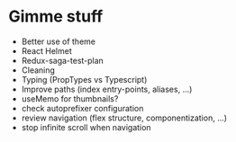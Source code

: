 # Gimme stuff

- Better use of theme
- React Helmet
- Redux-saga-test-plan
- Cleaning
- Typing (PropTypes vs Typescript)
- Improve paths (index entry-points, aliases, ...)
- useMemo for thumbnails?
- check autoprefixer configuration
- review navigation (flex structure, componentization, ...)
- stop infinite scroll when navigation
